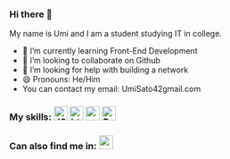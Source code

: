 ### Hi there 👋
My name is Umi and I am a student studying IT in college. 
- 🌱 I’m currently learning Front-End Development
- 👯 I’m looking to collaborate on Github
- 🤔 I’m looking for help with building a network
- 😄 Pronouns: He/Him
- You can contact my email: UmiSato42gmail.com
### My skills: <img src=https://cdn.worldvectorlogo.com/logos/javascript-1.svg alt="JS logo" width= "25px" height="25px"> <img src=https://cdn.worldvectorlogo.com/logos/html-1.svg alt="html logo" height="25px" width="25px"> <img src=https://cdn.worldvectorlogo.com/logos/css-3.svg alt="css logo" width="25px" height= "25px"> <img src="https://cdn.worldvectorlogo.com/logos/react-2.svg" alt="React logo vector" height="25px" width="25px">

### Can also find me in: <a href="https://www.linkedin.com/in/umi-sato-77053b230/"><img src=https://cdn.worldvectorlogo.com/logos/linkedin-icon-2.svg height= "25px" width="25px"></a>


